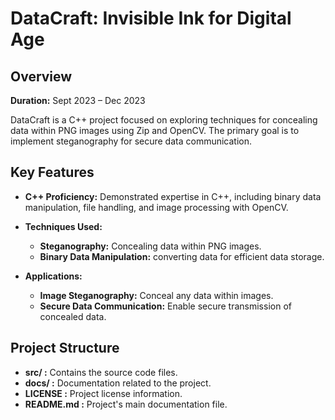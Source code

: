 # DataCraft: Invisible Ink for Digital Age

## Overview

**Duration:** Sept 2023 – Dec 2023

DataCraft is a C++ project focused on exploring techniques for concealing data within PNG images using Zip and OpenCV. The primary goal is to implement steganography for secure data communication.

## Key Features

- **C++ Proficiency:** Demonstrated expertise in C++, including binary data manipulation, file handling, and image processing with OpenCV.

- **Techniques Used:**
  - **Steganography:** Concealing data within PNG images.
  - **Binary Data Manipulation:** converting data for efficient data storage.

- **Applications:**
  - **Image Steganography:** Conceal any data within images.
  - **Secure Data Communication:** Enable secure transmission of concealed data.

## Project Structure

- **src/ :** Contains the source code files.
- **docs/ :** Documentation related to the project.
- **LICENSE :** Project license information.
- **README.md :** Project's main documentation file.

